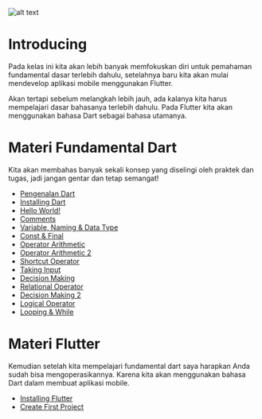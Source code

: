 ![alt text](https://www.thurrott.com/wp-content/uploads/sites/2/2019/05/flutter-mobile-web-desktop.jpg "Banner Flutter")
# Introducing
Pada kelas ini kita akan lebih banyak memfokuskan diri untuk pemahaman fundamental dasar terlebih dahulu, setelahnya baru kita akan mulai mendevelop aplikasi mobile menggunakan Flutter. 

Akan tertapi sebelum melangkah lebih jauh, ada kalanya kita harus mempelajari dasar bahasanya terlebih dahulu. Pada Flutter kita akan menggunakan bahasa Dart sebagai bahasa utamanya.

# Materi Fundamental Dart
Kita akan membahas banyak sekali konsep yang diselingi oleh praktek dan tugas, jadi jangan gentar dan tetap semangat!

- [Pengenalan Dart](#)
- [Installing Dart](#)
- [Hello World!](#)
- [Comments](#)
- [Variable, Naming & Data Type](#)
- [Const & Final](#)
- [Operator Arithmetic](#)
- [Operator Arithmetic 2](#)
- [Shortcut Operator](#)
- [Taking Input](#)
- [Decision Making](#)
- [Relational Operator](#)
- [Decision Making 2](#)
- [Logical Operator](#)
- [Looping & While](#)


# Materi Flutter
Kemudian setelah kita mempelajari fundamental dart saya harapkan Anda sudah bisa mengoperasikannya. Karena kita akan menggunakan bahasa Dart dalam membuat aplikasi mobile.
- [Installing Flutter](#)
- [Create First Project](#)
